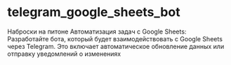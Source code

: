 # telegram_google_sheets_bot
Наброски на питоне Автоматизация задач с Google Sheets: Разработайте бота, который будет взаимодействовать с Google Sheets через Telegram. Это включает автоматическое обновление данных или отправку уведомлений о изменениях
